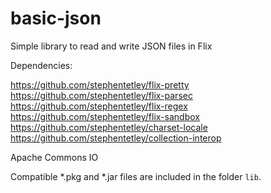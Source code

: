 # basic-json

Simple library to read and write JSON files in Flix

Dependencies:

https://github.com/stephentetley/flix-pretty
https://github.com/stephentetley/flix-parsec
https://github.com/stephentetley/flix-regex
https://github.com/stephentetley/flix-sandbox
https://github.com/stephentetley/charset-locale
https://github.com/stephentetley/collection-interop

Apache Commons IO

Compatible *.pkg and *.jar files are included in the folder `lib`.
